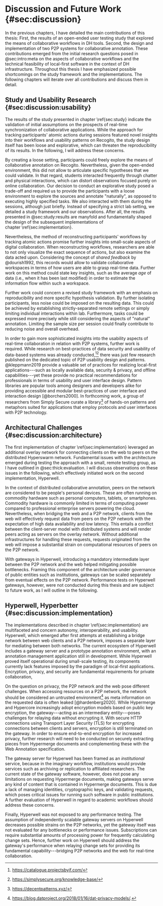 # Discussion and Future Work {#sec:discussion}

In the previous chapters, I have detailed the main contributions of this thesis: First, the results of an open-ended user testing study that explored the means of collaborative workflows in DH tools. Second, the design and implementation of two P2P systems for collaborative annotation. These contributions emerged from the initial research questions posed in @sec:intro:meta on the aspects of collaborative workflows and the technical feasibility of local-first software in the context of DH infrastructure. Throughout this thesis I have emphasized possible shortcomings on the study framework and the implementations. The following chapters will iterate over all contributions and discuss them in detail.

## Study and Usability Research {#sec:discussion:usability}

The results of the study presented in chapter \ref{sec:study} indicate the validation of initial assumptions on the prospects of real-time synchronization of collaborative applications. While the approach for tracking participants' atomic actions during sessions featured novel insights into their workflows and usability patterns on Recogito, the study design itself has been loose and explorative, which can threaten the reproducibility of its results. In the following, I will address these concerns.

By creating a loose setting, participants could freely explore the means of collaborative annotation on Recogito. Nevertheless, given the open-ended environment, this did not allow to articulate specific hypotheses that we could validate. In that regard, students interacted frequently through chatter and physical interactions, which can distort observations focused purely on online collaboration. Our decision to conduct an explorative study posed a trade-off and required us to provide the participants with a loose environment to explore the sources and annotate "naturally", as opposed to executing highly specified tasks. We also interacted with them during the sessions, although just briefly. Instead of specifying a strict lab setting, we detailed a study framework and our observations. After all, the results presented in @sec:study:results are manyfold and fundamentally shaped the design of the subsequent implementations of chapter \ref{sec:implementation}.

Nevertheless, the method of reconstructing participants' workflows by tracking atomic actions promise further insights into small-scale aspects of digital collaboration. When reconstructing workflows, researchers are able to not only visualize the exact sequence of actions, but also examine the data acted upon. Considering the concept of _shared feedback_ by @dourish1992, this records would allow to validate collaborative workspaces in terms of how users are able to grasp real-time data. Further work on this method could state key insights, such as the average _age_ of data (i.e., when it has been last modified) in order to estimate the information flow within such a workspace.

Further work could concern a revised study framework with an emphasis on reproducibility and more specific hypothesis validation. By further isolating participants, less noise could be imposed on the resulting data. This could be achieved by establishing strictly-separated remote settings or simply limiting individual interactions within lab. Furthermore, tasks could be expressed more precisely while still considering the aspects of "natural" annotation. Limiting the sample size per session could finally contribute to reducing noise and overall overhead.

In order to gain more sophisticated insights into the usability aspects of real-time collaboration in relation with P2P systems, further work is required. While research on best-practices of data security and usability of data-based systems was already conducted,[^if-library][^simply-secure-kb] there was just few research published on the dedicated topic of P2P usability design and patterns. @kleppmann2019 provide a valuable set of practices for realizing local-first applications---such as locally available data, security & privacy, and offline capabilities---yet these provide no practical recommendations for professionals in terms of usability and user interface design. Pattern libraries are popular tools among designers and developers alike for providing accessible and modular best-practices of user interface and interaction design [@borchers2000]. In forthcoming work, a group of researchers from Simply Secure curate a library[^lots] of hands-on patterns and metaphors suited for applications that employ protocols and user interfaces with P2P technology.

[^if-library]: <https://catalogue.projectsbyif.com/>
[^simply-secure-kb]: <https://simplysecure.org/knowledge-base/>
[^lots]: <https://decentpatterns.xyz/>

## Architectural Challenges {#sec:discussion:architecture}

The first implementation of chapter \ref{sec:implementation} leveraged an additional overlay network for connecting clients on the web to peers on the distributed Hyperswarm network. Fundamental issues with the architecture emerged during testing the approach with a small, remote testing group, as I have outlined in @sec:thick:evaluation. I will discuss observations on these issues in the following, which effectively initiated work on the second implementation, Hyperwell.

In the context of distributed collaborative annotation, peers on the network are considered to be people's personal devices. These are often running on commodity hardware such as personal computers, tablets, or smartphones. Commodity hardware is commonly limited in terms of computing power compared to professional enterprise servers powering the cloud. Nevertheless, when bridging the web and a P2P network, clients from the web will effectively request data from peers on the P2P network with the expectation of high data availability and low latency. This entails a conflict between the client-server model with distributed systems and will render peers acting as servers on the overlay network. Without additional infrastructures for handling these requests, requests originated from the web will impose a substantial strain on computational resources of peers on the P2P network.

With gateways in Hyperwell, introducing a mandatory intermediate layer between the P2P network and the web helped mitigating possible bottlenecks. Framing this component of the architecture under governance of public entities such as institutions, gateways can be scaled separately from eventual effects on the P2P network. Performance tests on Hyperwell gateways, however, were not conducted during this thesis and are subject to future work, as I will outline in the following.

## Hyperwell, Hyperbetter {#sec:discussion:implementation}

The implementations described in chapter \ref{sec:implementation} are multifaceted and concern autonomy, interoperability, and usability. Hyperwell, which emerged after first attempts at establishing a bridge network between web clients and a P2P network, imposes a separate layer for mediating between both networks. The current ecosystem of Hyperwell includes a gateway server and a prototype annotation environment, with an annotation management application still in development. While Hyperwell proved itself operational during small-scale testing, its components currently lack features imposed by the paradigm of local-first applications. Encryption, privacy, and security are fundamental requirements for private collaboration,

On the question on privacy, the P2P network and the web pose different challenges. When accessing resources on a P2P network, the network should be considered an untrusted environment[^dat-privacy-models] as meta information on the requested data is often leaked [@hardenberg2020]. While Hypermerge and Hypercore increasingly adopt encryption models based on public key encryption, the gateway---acting as an intermediary entity---poses challenges for relaying data without encrypting it. With secure HTTP connections using Transport Layer Security (TLS) for encrypting connections between clients and servers, encryption is still terminated on the gateway. In order to ensure end-to-end encryption for increased privacy, further research will need to be conducted on securely extracting pieces from Hypermerge documents and complementing these with the Web Annotation specification.

The gateway server for Hyperwell has been framed as an _institutional_ service, because in the imaginary workflow, institutions would provide services such as archiving or replication to affiliated researchers. The current state of the gateway software, however, does not pose any limitations on requesting Hypermerge documents, making gateways serve any kind of content that is contained in Hypermerge documents. This is due a lack of managing identities, cryptographic keys, and validating requests, which poses critical issues for running such software in public institutions. A further evaluation of Hyperwell in regard to academic workflows should address these concerns.

Finally, Hyperwell was not exposed to any performance testing. The assumption of independently scalable gateway servers on Hyperwell decreases possible strains on the P2P networks, yet the gateway itself was not evaluated for any bottlenecks or performance issues. Subscriptions can require substantial amounts of processing power for frequently calculating change sets. Hence, further work on Hyperwell should address the gateway's performance when relaying change sets for providing its fundamental capability---bridging P2P networks and the web for real-time collaboration.

[^dat-privacy-models]: <https://blog.datproject.org/2018/01/16/dat-privacy-models/>.
